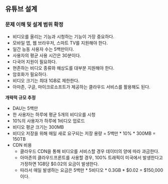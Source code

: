 ## 유튜브 설계

### 문제 이해 및 설계 범위 확정
- 비디오를 올리는 기능과 시청하는 기능이 가장 중요하다.
- 모바일 앱, 웹 브라우저, 스마트 TV를 지원해야 한다.
- 일간 능동 사용자 수는 5백만이다.
- 사용자의 평균 사용 시간은 30분이다.
- 다국어 지원이 필요하다.
- 현존하는 비디오 종류와 해상도를 대부분 지원해야 한다.
- 암호화가 필요하다.
- 비디오 크기는 최대 1GB로 제한한다.
- 아마존, 구글, 마이크로소프트가 제공하는 클라우드 서비스를 활용해도 된다.

**개략적 규모 추정**  
- DAU는 5백만
- 한 사용자는 하루에 평균 5개의 비디오를 시청
- 10%의 사용자가 하루에 1비디오 업로드
- 비디오 평균 크기는 300MB
- 비디오 저장을 위해 매일 새로 요구되는 저장 용량 = 5백만 * 10% * 300MB = 150TB
- CDN 비용
  - 클라우드 CDN을 통해 비디오를 서비스할 경우 데이터의 양에 따라 과금한다.
  - 아마존의 클라우드프론트를 사용할 경우, 100% 트래픽이 미국에서 발생한다고 가정하면 1GB당 $0.02의 요금이 발생한다.
  - 따라서 매일 발생하는 요금은 5백만 * 5비디오 * 0.3GB * $0.02 = $150,000이다.